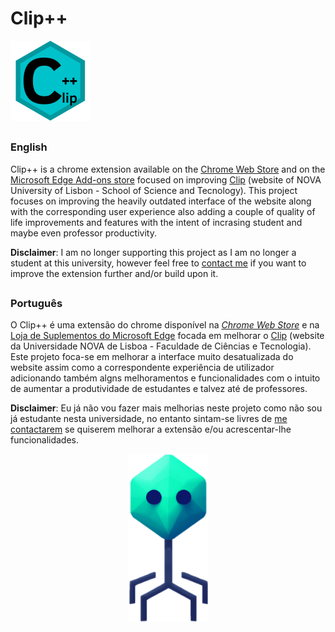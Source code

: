 
# Clip++

![Clip++ Logo](https://github.com/DuarteGSilva/ClipPlusPlus/blob/main/images/Clippp128.png?raw=true)

##

### English

Clip++ is a chrome extension available on the [Chrome Web Store][1] and on the [Microsoft Edge Add-ons store][4] focused on improving [Clip][2] (website of NOVA University of Lisbon - School of Science and Tecnology). This project focuses on improving the heavily outdated interface of the website along with the corresponding user experience also adding a couple of quality of life improvements and features with the intent of incrasing student and maybe even professor productivity. 

**Disclaimer**: I am no longer supporting this project as I am no longer a student at this university, however feel free to [contact me][3] if you want to improve the extension further and/or build upon it. 

##

### Português

O Clip++ é uma extensão do chrome disponível na *[Chrome Web Store][1]* e na [Loja de Suplementos do Microsoft Edge][4] focada em melhorar o [Clip][2] (website da Universidade NOVA de Lisboa - Faculdade de Ciências e Tecnologia). Este projeto foca-se em melhorar a interface muito desatualizada do website assim como a correspondente experiência de utilizador adicionando também algns melhoramentos e funcionalidades com o intuito de aumentar a produtividade de estudantes e talvez até de professores.

**Disclaimer**: Eu já não vou fazer mais melhorias neste projeto como não sou já estudante nesta universidade, no entanto sintam-se livres de [me contactarem][3] se quiserem melhorar a extensão e/ou acrescentar-lhe funcionalidades.

<p align="center">
  <img alt="Clip++ Mascot 'Fago' (Phage)" src="https://github.com/DuarteGSilva/ClipPlusPlus/blob/main/images/clipppmascot.png?raw=true" width=128/>
</p>

[1]: <https://chromewebstore.google.com/detail/clip++/hdkgmcfclfkhkhoigngiehenkgeejafj> "Clip++ - Chrome extensions"
[2]: <https://clip.fct.unl.pt/> "Clip - FCT UNL"
[3]: <mailto:goldenops.dev@gmail.com> "Email"
[4]: <https://microsoftedge.microsoft.com/addons/detail/clip/njjlipakhbplpljmpchcldaomeboncmj> "Clip++ - Microsoft Edge Addons"

